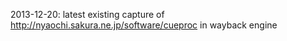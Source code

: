 2013-12-20: latest existing capture of http://nyaochi.sakura.ne.jp/software/cueproc in wayback engine